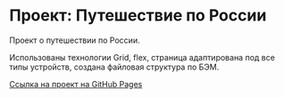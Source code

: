 # Проект: Путешествие по России

Проект о путешествии по России.

Использованы технологии Grid, flex, страница адаптирована под все типы устройств, создана файловая структура по БЭМ.

[Ссылка на проект на GitHub Pages](https://ekaterinahubkina.github.io/yet-another-project/)
